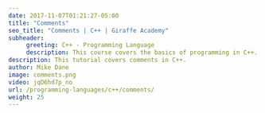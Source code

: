 ```yaml
---
date: 2017-11-07T01:21:27-05:00
title: "Comments"
seo_title: "Comments | C++ | Giraffe Academy"
subheader:
     greeting: C++ - Programming Language
     description: This course covers the basics of programming in C++. Work your way through the videos and we'll teach you everything you need to know to start your programming journey!
description: This tutorial covers comments in C++.
author: Mike Dane
image: comments.png
video: jqD6hd7p_no
url: /programming-languages/c++/comments/
weight: 25
---
```

